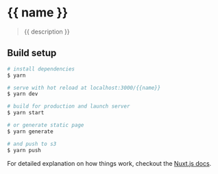 # {{ name }}

> {{ description }}

## Build setup

``` bash
# install dependencies
$ yarn

# serve with hot reload at localhost:3000/{{name}}
$ yarn dev

# build for production and launch server
$ yarn start

# or generate static page
$ yarn generate

# and push to s3
$ yarn push
```

For detailed explanation on how things work, checkout the [Nuxt.js docs](https://github.com/nuxt/nuxt.js).
